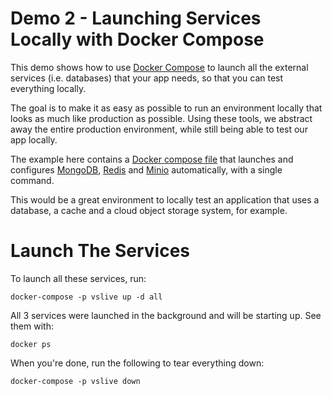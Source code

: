 # Demo 2 - Launching Services Locally with Docker Compose

This demo shows how to use [Docker Compose](https://docs.docker.com/compose/)
to launch all the external services (i.e. databases) that your app needs,
so that you can test everything locally.

The goal is to make it as easy as possible to run an environment locally
that looks as much like production as possible. Using these tools, we abstract
away the entire production environment, while still being able to test our app
locally.

The example here contains a 
[Docker compose file](https://docs.docker.com/compose/compose-file/) that 
launches and configures [MongoDB](https://www.mongodb.com/), 
[Redis](https://redis.io/) and 
[Minio](https://minio.io/) automatically, with a single command.

This would be a great environment to locally test an application that uses 
a database, a cache and a cloud object storage system, for example.

# Launch The Services

To launch all these services, run:

```console
docker-compose -p vslive up -d all
```

All 3 services were launched in the background and will be starting up.
See them with:

```console
docker ps
```

When you're done, run the following to tear everything down:

```console
docker-compose -p vslive down
```
